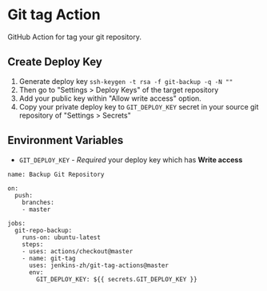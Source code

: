 # Git tag Action

GitHub Action for tag your git repository.

## Create Deploy Key

1. Generate deploy key `ssh-keygen -t rsa -f git-backup -q -N ""`
2. Then go to "Settings > Deploy Keys" of the target repository
3. Add your public key within "Allow write access" option.
4. Copy your private deploy key to `GIT_DEPLOY_KEY` secret in your source git repository of "Settings > Secrets"

## Environment Variables

- `GIT_DEPLOY_KEY` - *Required* your deploy key which has **Write access**

```
name: Backup Git Repository

on:
  push:
    branches:
    - master

jobs:
  git-repo-backup:
    runs-on: ubuntu-latest
    steps:
    - uses: actions/checkout@master
    - name: git-tag
      uses: jenkins-zh/git-tag-actions@master
      env:
        GIT_DEPLOY_KEY: ${{ secrets.GIT_DEPLOY_KEY }}
```
